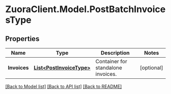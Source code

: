 # ZuoraClient.Model.PostBatchInvoicesType

## Properties

Name | Type | Description | Notes
------------ | ------------- | ------------- | -------------
**Invoices** | [**List&lt;PostInvoiceType&gt;**](PostInvoiceType.md) | Container for standalone invoices.  | [optional] 

[[Back to Model list]](../README.md#documentation-for-models) [[Back to API list]](../README.md#documentation-for-api-endpoints) [[Back to README]](../README.md)

